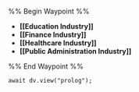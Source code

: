 %% Begin Waypoint %%
- **[[Education Industry]]**
- **[[Finance Industry]]**
- **[[Healthcare Industry]]**
- **[[Public Administration Industry]]**

%% End Waypoint %%

```dataviewjs
await dv.view("prolog");
```